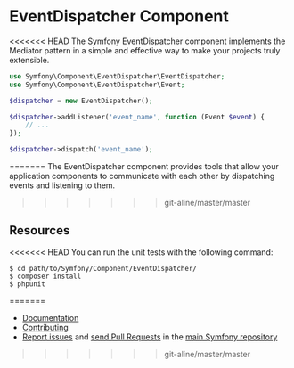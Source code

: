 EventDispatcher Component
=========================

<<<<<<< HEAD
The Symfony EventDispatcher component implements the Mediator pattern in a
simple and effective way to make your projects truly extensible.

```php
use Symfony\Component\EventDispatcher\EventDispatcher;
use Symfony\Component\EventDispatcher\Event;

$dispatcher = new EventDispatcher();

$dispatcher->addListener('event_name', function (Event $event) {
    // ...
});

$dispatcher->dispatch('event_name');
```
=======
The EventDispatcher component provides tools that allow your application
components to communicate with each other by dispatching events and listening to
them.
>>>>>>> git-aline/master/master

Resources
---------

<<<<<<< HEAD
You can run the unit tests with the following command:

    $ cd path/to/Symfony/Component/EventDispatcher/
    $ composer install
    $ phpunit
=======
  * [Documentation](https://symfony.com/doc/current/components/event_dispatcher/index.html)
  * [Contributing](https://symfony.com/doc/current/contributing/index.html)
  * [Report issues](https://github.com/symfony/symfony/issues) and
    [send Pull Requests](https://github.com/symfony/symfony/pulls)
    in the [main Symfony repository](https://github.com/symfony/symfony)
>>>>>>> git-aline/master/master
